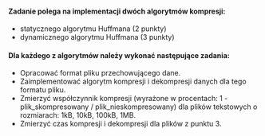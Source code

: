 #### Zadanie polega na implementacji dwóch algorytmów kompresji:  
- statycznego algorytmu Huffmana (2 punkty)  
- dynamicznego algorytmu Huffmana (3 punkty)  
#### Dla każdego z algorytmów należy wykonać następujące zadania:  
- Opracować format pliku przechowującego dane.  
- Zaimplementować algorytm kompresji i dekompresji danych dla tego formatu pliku.  
- Zmierzyć współczynnik kompresji (wyrażone w procentach: 1 - plik_skompresowany / plik_nieskompresowany) dla plików tekstowych o   rozmiarach: 1kB, 10kB, 100kB, 1MB.  
- Zmierzyć czas kompresji i dekompresji dla plików z punktu 3.  
